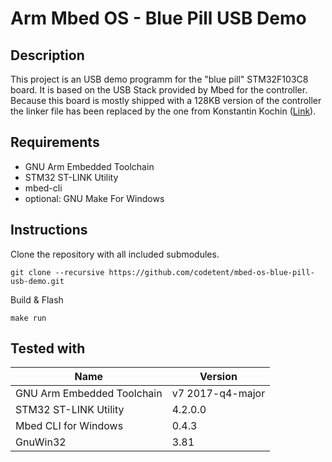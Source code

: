 # Arm Mbed OS - Blue Pill USB Demo

## Description

This project is an USB demo programm for the "blue pill" STM32F103C8 board.
It is based on the USB Stack provided by Mbed for the controller. Because this board is mostly shipped with a 128KB version of the controller the linker file has been replaced by the one from Konstantin Kochin ([Link](https://os.mbed.com/users/vznncv/code/STM32F103C8T6_USBSerial_Demo/rev/24604e97c40c/)).

## Requirements

- GNU Arm Embedded Toolchain
- STM32 ST-LINK Utility
- mbed-cli
- optional: GNU Make For Windows

## Instructions

Clone the repository with all included submodules.
```
git clone --recursive https://github.com/codetent/mbed-os-blue-pill-usb-demo.git
```

Build & Flash

```
make run
```

## Tested with

| Name | Version |
| ---- | ------- |
| GNU Arm Embedded Toolchain | v7 2017-q4-major |
| STM32 ST-LINK Utility | 4.2.0.0 |
| Mbed CLI for Windows | 0.4.3 |
| GnuWin32 | 3.81 |
